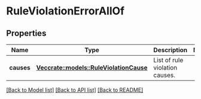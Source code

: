 # RuleViolationErrorAllOf

## Properties

Name | Type | Description | Notes
------------ | ------------- | ------------- | -------------
**causes** | [**Vec<crate::models::RuleViolationCause>**](RuleViolationCause.md) | List of rule violation causes. | 

[[Back to Model list]](../README.md#documentation-for-models) [[Back to API list]](../README.md#documentation-for-api-endpoints) [[Back to README]](../README.md)


